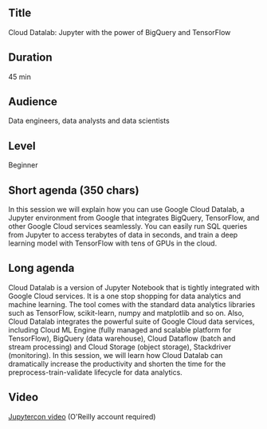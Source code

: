 ## Title
Cloud Datalab: Jupyter with the power of BigQuery and TensorFlow

## Duration
45 min

## Audience
Data engineers, data analysts and data scientists

## Level
Beginner

## Short agenda (350 chars)
In this session we will explain how you can use Google Cloud Datalab, a Jupyter environment from Google that integrates BigQuery, TensorFlow, and other Google Cloud services seamlessly. You can easily run SQL queries from Jupyter to access terabytes of data in seconds, and train a deep learning model with TensorFlow with tens of GPUs in the cloud.

## Long agenda

Cloud Datalab is a version of Jupyter Notebook that is tightly integrated with Google Cloud services. It is a one stop shopping for data analytics and machine learning. The tool comes with the standard data analytics libraries such as TensorFlow, scikit-learn, numpy and matplotlib and so on. Also, Cloud Datalab integrates the powerful suite of Google Cloud data services, including Cloud ML Engine (fully managed and scalable platform for TensorFlow), BigQuery (data warehouse), Cloud Dataflow (batch and stream processing) and Cloud Storage (object storage), Stackdriver (monitoring). In this session, we will learn how Cloud Datalab can dramatically increase the productivity and shorten the time for the preprocess-train-validate lifecycle for data analytics.

## Video

[Jupytercon video](https://player.oreilly.com/videos/9781491985304?login=true) (O'Reilly account required)
